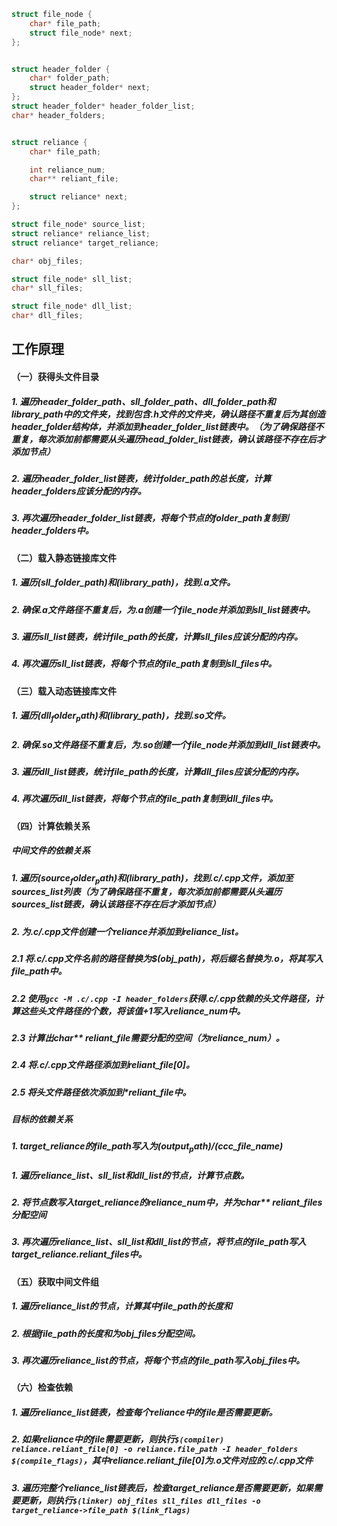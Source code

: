 
```c
struct file_node {
    char* file_path;
    struct file_node* next;
};


struct header_folder {
    char* folder_path;
    struct header_folder* next;
};
struct header_folder* header_folder_list;
char* header_folders;


struct reliance {
    char* file_path;

    int reliance_num;
    char** reliant_file;

    struct reliance* next;
};

struct file_node* source_list;
struct reliance* reliance_list;
struct reliance* target_reliance;

char* obj_files;

struct file_node* sll_list;
char* sll_files;

struct file_node* dll_list;
char* dll_files;
```

## 工作原理
#### （一）获得头文件目录
##### 1. 遍历header_folder_path、sll_folder_path、dll_folder_path和library_path中的文件夹，找到包含.h文件的文件夹，确认路径不重复后为其创造header_folder结构体，并添加到header_folder_list链表中。（为了确保路径不重复，每次添加前都需要从头遍历head_folder_list链表，确认该路径不存在后才添加节点）
##### 2. 遍历header_folder_list链表，统计folder_path的总长度，计算header_folders应该分配的内存。
##### 3. 再次遍历header_folder_list链表，将每个节点的folder_path复制到header_folders中。

#### （二）载入静态链接库文件
##### 1. 遍历(sll_folder_path)和(library_path)，找到.a文件。
##### 2. 确保.a文件路径不重复后，为.a创建一个file_node并添加到sll_list链表中。
##### 3. 遍历sll_list链表，统计file_path的长度，计算sll_files应该分配的内存。
##### 4. 再次遍历sll_list链表，将每个节点的file_path复制到sll_files中。

#### （三）载入动态链接库文件
##### 1. 遍历$(dll_folder_path)和$(library_path)，找到.so文件。
##### 2. 确保.so文件路径不重复后，为.so创建一个file_node并添加到dll_list链表中。
##### 3. 遍历dll_list链表，统计file_path的长度，计算dll_files应该分配的内存。
##### 4. 再次遍历dll_list链表，将每个节点的file_path复制到dll_files中。

#### （四）计算依赖关系
##### 中间文件的依赖关系
##### 1. 遍历$(source_folder_path)和$(library_path)，找到.c/.cpp文件，添加至sources_list列表（为了确保路径不重复，每次添加前都需要从头遍历sources_list链表，确认该路径不存在后才添加节点）
##### 2. 为.c/.cpp文件创建一个reliance并添加到reliance_list。
##### 2.1 将.c/.cpp文件名前的路径替换为$(obj_path)，将后缀名替换为.o，将其写入file_path中。
##### 2.2 使用```gcc -M .c/.cpp -I header_folders```获得.c/.cpp依赖的头文件路径，计算这些头文件路径的个数，将该值+1写入reliance_num中。
##### 2.3 计算出char** reliant_file需要分配的空间（为reliance_num）。
##### 2.4 将.c/.cpp文件路径添加到reliant_file[0]。
##### 2.5 将头文件路径依次添加到*reliant_file中。


##### 目标的依赖关系
##### 1. target_reliance的file_path写入为$(output_path)/$(ccc_file_name)
##### 1. 遍历reliance_list、sll_list和dll_list的节点，计算节点数。
##### 2. 将节点数写入target_reliance的reliance_num中，并为char** reliant_files分配空间
##### 3. 再次遍历reliance_list、sll_list和dll_list的节点，将节点的file_path写入target_reliance.reliant_files中。

#### （五）获取中间文件组
##### 1. 遍历reliance_list的节点，计算其中file_path的长度和
##### 2. 根据file_path的长度和为obj_files分配空间。
##### 3. 再次遍历reliance_list的节点，将每个节点的file_path写入obj_files中。

#### （六）检查依赖
##### 1. 遍历reliance_list链表，检查每个reliance中的file是否需要更新。
##### 2. 如果reliance中的file需要更新，则执行```$(compiler) reliance.reliant_file[0] -o reliance.file_path -I header_folders $(compile_flags)```，其中reliance.reliant_file[0]为.o文件对应的.c/.cpp文件
##### 3. 遍历完整个reliance_list链表后，检查target_reliance是否需要更新，如果需要更新，则执行```$(linker) obj_files sll_files dll_files -o target_reliance->file_path $(link_flags)```